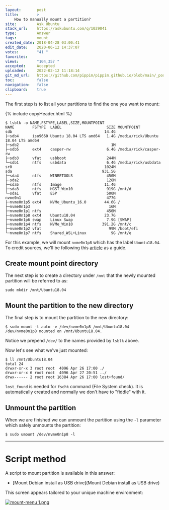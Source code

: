 ```yaml
---
layout:       post
title:        >
    How to manually mount a partition?
site:         Ask Ubuntu
stack_url:    https://askubuntu.com/q/1029041
type:         Answer
tags:         mount
created_date: 2018-04-28 03:00:41
edit_date:    2020-06-12 14:37:07
votes:        "41 "
favorites:    
views:        "104,357 "
accepted:     Accepted
uploaded:     2022-02-12 11:18:14
git_md_url:   https://github.com/pippim/pippim.github.io/blob/main/_posts/2018/2018-04-28-How-to-manually-mount-a-partition_.md
toc:          false
navigation:   false
clipboard:    true
---
```


The first step is to list all your partitions to find the one you want to mount:

{% include copyHeader.html %}
``` 
$ lsblk -o NAME,FSTYPE,LABEL,SIZE,MOUNTPOINT
NAME        FSTYPE  LABEL                    SIZE MOUNTPOINT
sdb                                         14.4G 
├─sdb4      iso9660 Ubuntu 18.04 LTS amd64   1.4G /media/rick/Ubuntu 18.04 LTS amd64
├─sdb2                                         1M 
├─sdb5      ext4    casper-rw                6.4G /media/rick/casper-rw
├─sdb3      vfat    usbboot                  244M 
└─sdb1      ntfs    usbdata                  6.4G /media/rick/usbdata
sr0                                         1024M 
sda                                        931.5G 
├─sda4      ntfs    WINRETOOLS               450M 
├─sda2                                       128M 
├─sda5      ntfs    Image                   11.4G 
├─sda3      ntfs    HGST_Win10               919G /mnt/d
└─sda1      vfat    ESP                      500M 
nvme0n1                                      477G 
├─nvme0n1p5 ext4    NVMe_Ubuntu_16.0        44.6G /
├─nvme0n1p3                                   16M 
├─nvme0n1p1 ntfs                             450M 
├─nvme0n1p8 ext4    Ubuntu18.04             23.7G 
├─nvme0n1p6 swap    Linux Swap               7.9G [SWAP]
├─nvme0n1p4 ntfs    NVMe_Win10             391.2G /mnt/c
├─nvme0n1p2 vfat                              99M /boot/efi
└─nvme0n1p7 ntfs    Shared_WSL+Linux           9G /mnt/e
```

For this example, we will mount `nvme0n1p8` which has the label `Ubuntu18.04`. To credit sources, we'll be following this [article][1] as a 
guide.

## Create mount point directory

The next step is to create a directory under `/mnt` that the newly mounted partition will be referred to as:

``` 
sudo mkdir /mnt/Ubuntu18.04
```

## Mount the partition to the new directory

The final step is to mount the partition to the new directory:

``` 
$ sudo mount -t auto -v /dev/nvme0n1p8 /mnt/Ubuntu18.04
/dev/nvme0n1p8 mounted on /mnt/Ubuntu18.04.
```

Notice we prepend `/dev/` to the names provided by `lsblk` above.

Now let's see what we've just mounted:

``` 
$ ll /mnt/Ubuntu18.04
total 24
drwxr-xr-x 3 root root  4096 Apr 26 17:00 ./
drwxr-xr-x 6 root root  4096 Apr 27 20:51 ../
drwx------ 2 root root 16384 Apr 26 17:00 lost+found/
```

`lost_found` is needed for `fschk` command (File System check). It is automatically created and normally we don't have to "fiddle" with it.

## Unmount the partition

When we are finished we can unmount the partition using the `-l` parameter which safely unmounts the partition:

``` 
$ sudo umount /dev/nvme0n1p8 -l
```


----------

# Script method

A script to mount partition is available in this answer:

- [Mount Debian install as USB drive](Mount Debian install as USB drive)

This screen appears tailored to your unique machine environment:

[![mount-menu 1.png][2]][2]


  [1]: https://linuxexpresso.wordpress.com/2010/03/14/mount-partitions-in-terminal-fstab/
  [2]: https://i.stack.imgur.com/VqpIG.png
